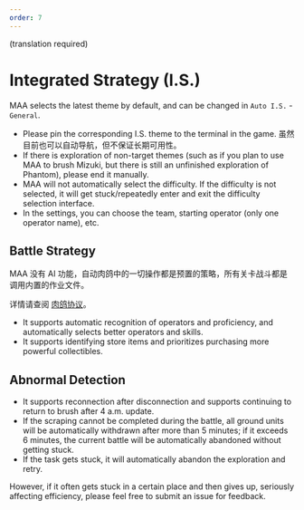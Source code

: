 ```yaml
---
order: 7
---
```


(translation required)

# Integrated Strategy (I.S.)

MAA selects the latest theme by default, and can be changed in `Auto I.S.` - `General`.

- Please pin the corresponding I.S. theme to the terminal in the game. 虽然目前也可以自动导航，但不保证长期可用性。
- If there is exploration of non-target themes (such as if you plan to use MAA to brush Mizuki, but there is still an unfinished exploration of Phantom), please end it manually.
- MAA will not automatically select the difficulty. If the difficulty is not selected, it will get stuck/repeatedly enter and exit the difficulty selection interface.
- In the settings, you can choose the team, starting operator (only one operator name), etc.

## Battle Strategy

MAA 没有 AI 功能，自动肉鸽中的一切操作都是预置的策略，所有关卡战斗都是调用内置的作业文件。

详情请查阅 [肉鸽协议](../../protocol/integrated-strategy-schema.md)。

- It supports automatic recognition of operators and proficiency, and automatically selects better operators and skills.
- It supports identifying store items and prioritizes purchasing more powerful collectibles.

## Abnormal Detection

- It supports reconnection after disconnection and supports continuing to return to brush after 4 a.m. update.
- If the scraping cannot be completed during the battle, all ground units will be automatically withdrawn after more than 5 minutes; if it exceeds 6 minutes, the current battle will be automatically abandoned without getting stuck.
- If the task gets stuck, it will automatically abandon the exploration and retry.

However, if it often gets stuck in a certain place and then gives up, seriously affecting efficiency, please feel free to submit an issue for feedback.
